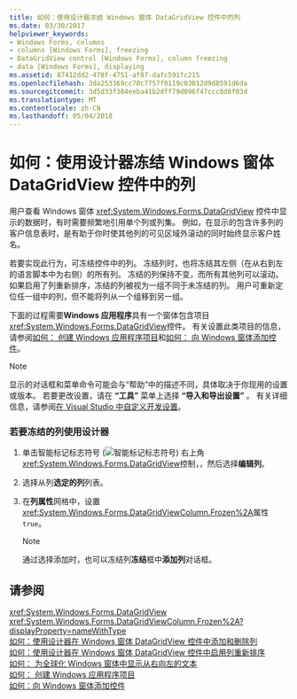 ```yaml
---
title: 如何：使用设计器冻结 Windows 窗体 DataGridView 控件中的列
ms.date: 03/30/2017
helpviewer_keywords:
- Windows Forms, columns
- columns [Windows Forms], freezing
- DataGridView control [Windows Forms], column freezing
- data [Windows Forms], displaying
ms.assetid: 87412dd2-478f-4751-af87-dafc591fc215
ms.openlocfilehash: 3da253369cc70c7757f0119c03012d9d8591d6da
ms.sourcegitcommit: 3d5d33f384eeba41b2dff79d096f47ccc8d8f03d
ms.translationtype: MT
ms.contentlocale: zh-CN
ms.lasthandoff: 05/04/2018
---
```

# <a name="how-to-freeze-columns-in-the-windows-forms-datagridview-control-using-the-designer"></a>如何：使用设计器冻结 Windows 窗体 DataGridView 控件中的列
用户查看 Windows 窗体 <xref:System.Windows.Forms.DataGridView> 控件中显示的数据时，有时需要频繁地引用单个列或列集。 例如，在显示的包含许多列的客户信息表时，是有助于你时使其他列的可见区域外滚动的同时始终显示客户姓名。  
  
 若要实现此行为，可冻结控件中的列。 冻结列时，也将冻结其左侧（在从右到左的语言脚本中为右侧）的所有列。 冻结的列保持不变，而所有其他列可以滚动。 如果启用了列重新排序，冻结的列被视为一组不同于未冻结的列。 用户可重新定位任一组中的列，但不能将列从一个组移到另一组。  
  
 下面的过程需要**Windows 应用程序**具有一个窗体包含项目<xref:System.Windows.Forms.DataGridView>控件。 有关设置此类项目的信息，请参阅[如何： 创建 Windows 应用程序项目](http://msdn.microsoft.com/library/b2f93fed-c635-4705-8d0e-cf079a264efa)和[如何： 向 Windows 窗体添加控件](../../../../docs/framework/winforms/controls/how-to-add-controls-to-windows-forms.md)。  
  
> [!NOTE]
>  显示的对话框和菜单命令可能会与“帮助”中的描述不同，具体取决于你现用的设置或版本。 若要更改设置，请在 **“工具”** 菜单上选择 **“导入和导出设置”** 。 有关详细信息，请参阅[在 Visual Studio 中自定义开发设置](http://msdn.microsoft.com/library/22c4debb-4e31-47a8-8f19-16f328d7dcd3)。  
  
### <a name="to-freeze-a-column-using-the-designer"></a>若要冻结的列使用设计器  
  
1.  单击智能标记标志符号 (![智能标记标志符号](../../../../docs/framework/winforms/controls/media/vs-winformsmttagglyph.gif "VS_WinFormSmtTagGlyph")) 右上角<xref:System.Windows.Forms.DataGridView>控制，，然后选择**编辑列**。  
  
2.  选择从列**选定的列**列表。  
  
3.  在**列属性**网格中，设置<xref:System.Windows.Forms.DataGridViewColumn.Frozen%2A>属性`true`。  
  
    > [!NOTE]
    >  通过选择添加时，也可以冻结列**冻结**框中**添加列**对话框。  
  
## <a name="see-also"></a>请参阅  
 <xref:System.Windows.Forms.DataGridView>  
 <xref:System.Windows.Forms.DataGridViewColumn.Frozen%2A?displayProperty=nameWithType>  
 [如何：使用设计器在 Windows 窗体 DataGridView 控件中添加和删除列](../../../../docs/framework/winforms/controls/add-and-remove-columns-in-the-datagrid-using-the-designer.md)  
 [如何：使用设计器在 Windows 窗体 DataGridView 控件中启用列重新排序](../../../../docs/framework/winforms/controls/enable-column-reordering-in-the-datagrid-using-the-designer.md)  
 [如何： 为全球化 Windows 窗体中显示从右向左的文本](http://msdn.microsoft.com/library/f0663385-2354-4c65-8676-706422283b14)  
 [如何： 创建 Windows 应用程序项目](http://msdn.microsoft.com/library/b2f93fed-c635-4705-8d0e-cf079a264efa)  
 [如何：向 Windows 窗体添加控件](../../../../docs/framework/winforms/controls/how-to-add-controls-to-windows-forms.md)
